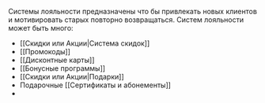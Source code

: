 Системы лояльности предназначены что бы привлекать новых клиентов и мотивировать старых повторно возвращаться.
Систем лояльности может быть много:
- [[Скидки или Акции|Система скидок]]
- [[Промокоды]]
- [[Дисконтные карты]]
- [[Бонусные программы]]
- [[Скидки или Акции|Подарки]]
- Подарочные [[Сертификаты и абонементы]]
- 
